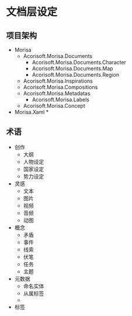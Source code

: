 # 文档层设定

## 项目架构

* Morisa
  * Acorisoft.Morisa.Documents
    * Acorisoft.Morisa.Documents.Character
    * Acorisoft.Morisa.Documents.Map
    * Acorisoft.Morisa.Documents.Region
  * Acorisoft.Morisa.Inspirations
  * Acorisoft.Morisa.Compositions
  * Acorisoft.Morisa.Metadatas
    * Acorisoft.Morisa.Labels
  * Acorisoft.Morisa.Concept
* Morisa.Xaml
  * 

## 术语

* 创作
  * 大纲
  * 人物设定
  * 国家设定
  * 势力设定
* 灵感
  * 文本
  * 图片
  * 视频
  * 音频
  * 动图
* 概念
  * 矛盾
  * 事件
  * 线索
  * 伏笔
  * 任务
  * 主题
* 元数据
  * 命名实体
  * 从属标签
  * 
* 标签